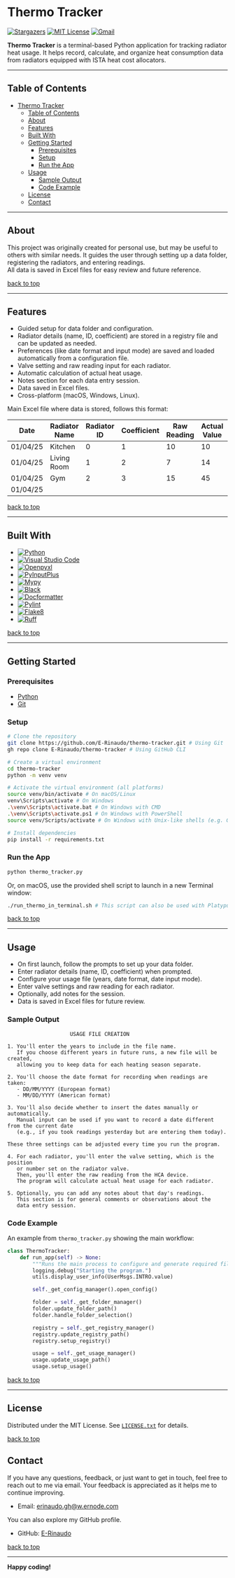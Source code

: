# Thermo Tracker

[![Stargazers][stars-shield]][stars-url]
[![MIT License][license-shield]][license-url]
[![Gmail][Gmail-shield]][Gmail-url]

**Thermo Tracker** is a terminal-based Python application for tracking radiator heat usage.
It helps record, calculate, and organize heat consumption data from radiators equipped with ISTA heat cost allocators.

---

## Table of Contents

- [Thermo Tracker](#thermo-tracker)
  - [Table of Contents](#table-of-contents)
  - [About](#about)
  - [Features](#features)
  - [Built With](#built-with)
  - [Getting Started](#getting-started)
    - [Prerequisites](#prerequisites)
    - [Setup](#setup)
    - [Run the App](#run-the-app)
  - [Usage](#usage)
    - [Sample Output](#sample-output)
    - [Code Example](#code-example)
  - [License](#license)
  - [Contact](#contact)

---

## About

This project was originally created for personal use, but may be useful to others with similar needs.
It guides the user through setting up a data folder, registering the radiators, and entering readings.  
All data is saved in Excel files for easy review and future reference.

[back to top](#thermo-tracker)

---

## Features

- Guided setup for data folder and configuration.
- Radiator details (name, ID, coefficient) are stored in a registry file and can be updated as needed.
- Preferences (like date format and input mode) are saved and loaded automatically from a configuration file.
- Valve setting and raw reading input for each radiator.
- Automatic calculation of actual heat usage.
- Notes section for each data entry session.
- Data saved in Excel files.
- Cross-platform (macOS, Windows, Linux).

Main Excel file where data is stored, follows this format:

| Date     | Radiator Name | Radiator ID | Coefficient | Raw Reading | Actual Value | Total | Valve Setting | Notes |
|----------|---------------|-------------|-------------|-------------|--------------|-------|---------------|-------|
| 01/04/25 | Kitchen       | 0           | 1           | 10          | 10           |       | 2             |       |
| 01/04/25 | Living Room   | 1           | 2           | 7           | 14           |       | 2.5           |       |
| 01/04/25 | Gym           | 2           | 3           | 15          | 45           |       | 3             |       |
| 01/04/25 |               |             |             |             |              | 69    |               |       |

[back to top](#thermo-tracker)

---

## Built With

- [![Python][Python-badge]][Python-url]
- [![Visual Studio Code][VSCode-badge]][VSCode-url]
- [![Openpyxl][Openpyxl-badge]][Openpyxl-url]
- [![PyInputPlus][PyInputPlus-badge]][PyInputPlus-url]
- [![Mypy][Mypy-badge]][Mypy-url]
- [![Black][Black-badge]][Black-url]
- [![Docformatter][Docformatter-badge]][Docformatter-url]
- [![Pylint][Pylint-badge]][Pylint-url]
- [![Flake8][Flake8-badge]][Flake8-url]
- [![Ruff][Ruff-badge]][Ruff-url]
  
[back to top](#thermo-tracker)

---

## Getting Started

### Prerequisites

- [Python][Python-download]
- [Git][Git-download]
  
### Setup

```bash
# Clone the repository
git clone https://github.com/E-Rinaudo/thermo-tracker.git # Using Git
gh repo clone E-Rinaudo/thermo-tracker # Using GitHub CLI

# Create a virtual environment
cd thermo-tracker
python -m venv venv

# Activate the virtual environment (all platforms)
source venv/bin/activate # On macOS/Linux
venv\Scripts\activate # On Windows
.\venv\Scripts\activate.bat # On Windows with CMD
.\venv\Scripts\activate.ps1 # On Windows with PowerShell
source venv/Scripts/activate # On Windows with Unix-like shells (e.g. Git Bash)

# Install dependencies
pip install -r requirements.txt
```

### Run the App

```bash
python thermo_tracker.py
```

Or, on macOS, use the provided shell script to launch in a new Terminal window:

```bash
./run_thermo_in_terminal.sh # This script can also be used with Platypus to create a standalone macOS app bundle. https://sveinbjorn.org/platypus
```

[back to top](#thermo-tracker)

---

## Usage

- On first launch, follow the prompts to set up your data folder.
- Enter radiator details (name, ID, coefficient) when prompted.
- Configure your usage file (years, date format, date input mode).
- Enter valve settings and raw reading for each radiator.
- Optionally, add notes for the session.
- Data is saved in Excel files for future review.

### Sample Output

```text
                    USAGE FILE CREATION

1. You'll enter the years to include in the file name.
   If you choose different years in future runs, a new file will be created,
   allowing you to keep data for each heating season separate.

2. You'll choose the date format for recording when readings are taken:
   - DD/MM/YYYY (European format)
   - MM/DD/YYYY (American format)

3. You'll also decide whether to insert the dates manually or automatically.
   Manual input can be used if you want to record a date different from the current date
   (e.g., if you took readings yesterday but are entering them today).

These three settings can be adjusted every time you run the program.

4. For each radiator, you'll enter the valve setting, which is the position
   or number set on the radiator valve.
   Then, you'll enter the raw reading from the HCA device.
   The program will calculate actual heat usage for each radiator.

5. Optionally, you can add any notes about that day's readings.
   This section is for general comments or observations about the
   data entry session.
```

### Code Example

An example from `thermo_tracker.py` showing the main workflow:

```py
class ThermoTracker:
    def run_app(self) -> None:
        """Runs the main process to configure and generate required files."""
        logging.debug("Starting the program.")
        utils.display_user_info(UserMsgs.INTRO.value)

        self._get_config_manager().open_config()

        folder = self._get_folder_manager()
        folder.update_folder_path()
        folder.handle_folder_selection()

        registry = self._get_registry_manager()
        registry.update_registry_path()
        registry.setup_registry()

        usage = self._get_usage_manager()
        usage.update_usage_path()
        usage.setup_usage()
```

[back to top](#thermo-tracker)

---

## License

Distributed under the MIT License. See [`LICENSE.txt`][license-url] for details.

[back to top](#thermo-tracker)

## Contact

If you have any questions, feedback, or just want to get in touch, feel free to reach out to me via email. Your feedback is appreciated as it helps me to continue improving.

- Email: <erinaudo.gh@w.ernode.com>  

You can also explore my GitHub profile.

- GitHub: [E-Rinaudo](https://github.com/E-Rinaudo)

[back to top](#thermo-tracker)

---

**Happy coding!**

<!-- SHIELDS -->
[stars-shield]: https://img.shields.io/github/stars/E-Rinaudo/thermo-tracker.svg?style=flat
[stars-url]: https://github.com/E-Rinaudo/thermo-tracker/stargazers
[license-shield]: https://img.shields.io/github/license/E-Rinaudo/thermo-tracker.svg?style=flat
[license-url]: https://github.com/E-Rinaudo/thermo-tracker/blob/main/LICENSE.txt
[Gmail-shield]: https://img.shields.io/badge/Gmail-D14836?style=flat&logo=gmail&logoColor=white
[Gmail-url]: erinaudo.gh@w.ernode.com

<!-- BADGES -->
[Python-badge]: https://img.shields.io/badge/python-3670A0?logo=python&logoColor=ffdd54&style=flat
[Python-url]: https://docs.python.org/3/
[VSCode-badge]: https://img.shields.io/badge/Visual%20Studio%20Code-007ACC?logo=visualstudiocode&logoColor=fff&style=flat
[VSCode-url]: https://code.visualstudio.com/docs
[Openpyxl-badge]: https://img.shields.io/badge/openpyxl-darkgreen?logo=python&logoColor=ffdd54&style=flat
[Openpyxl-url]: https://openpyxl.readthedocs.io/en/stable/
[PyInputPlus-badge]:https://img.shields.io/badge/PyInputPlus-4caf50?logo=python&logoColor=ffdd54&style=flat
[PyInputPlus-url]: https://pyinputplus.readthedocs.io/en/latest/
[Mypy-badge]: https://img.shields.io/badge/mypy-checked-blue?style=flat
[Mypy-url]: https://mypy.readthedocs.io/
[Black-badge]: https://img.shields.io/badge/code%20style-black-000000.svg
[Black-url]: https://black.readthedocs.io/en/stable/
[Pylint-badge]: https://img.shields.io/badge/linting-pylint-yellowgreen?style=flat
[Pylint-url]: https://pylint.readthedocs.io/
[Ruff-badge]: https://img.shields.io/endpoint?url=https://raw.githubusercontent.com/astral-sh/ruff/main/assets/badge/v2.json
[Ruff-url]: https://docs.astral.sh/ruff/tutorial/
[Flake8-badge]: https://img.shields.io/badge/linting-flake8-blue?style=flat
[Flake8-url]: https://flake8.pycqa.org/en/latest/
[Docformatter-badge]: https://img.shields.io/badge/formatter-docformatter-fedcba.svg
[Docformatter-url]: https://github.com/PyCQA/docformatter

<!-- PREREQUISITES LINKS -->
[Python-download]: https://www.python.org/downloads/
[Git-download]: https://git-scm.com
